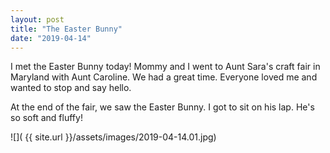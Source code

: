 ```yaml
---
layout: post
title: "The Easter Bunny"
date: "2019-04-14"
---
```


I met the Easter Bunny today! Mommy and I went to Aunt Sara's craft fair in Maryland with Aunt Caroline. We had a great time. Everyone loved me and wanted to stop and say hello.

At the end of the fair, we saw the Easter Bunny. I got to sit on his lap. He's so soft and fluffy!

<span class="gallery">
  ![]( {{ site.url }}/assets/images/2019-04-14.01.jpg)
</span>
